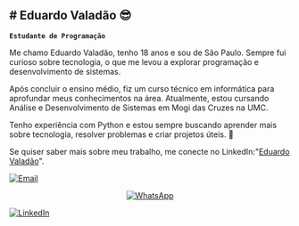 ## # Eduardo Valadão 😎

**`Estudante de Programação`**

Me chamo Eduardo Valadão, tenho 18 anos e sou de São Paulo. Sempre fui curioso sobre tecnologia, o que me levou a explorar programação e desenvolvimento de sistemas.

Após concluir o ensino médio, fiz um curso técnico em informática para aprofundar meus conhecimentos na área. Atualmente, estou cursando Análise e Desenvolvimento de Sistemas em Mogi das Cruzes na UMC.

Tenho experiência com Python e estou sempre buscando aprender mais sobre tecnologia, resolver problemas e criar projetos úteis. 🚀

Se quiser saber mais sobre meu trabalho, me conecte no LinkedIn:"[Eduardo Valadão](https://www.linkedin.com/in/eduardo-valad%C3%A3o-a775992b8)".
<p align="left">
    <!-- Botão de E-mail -->
    <a href="mailto:eduardo.mmaacciieell@gmail.com">
        <img 
            alt="Email" 
            title="Envie-me um e-mail" 
            src="https://img.shields.io/badge/E-mail-red?style=for-the-badge&logo=gmail&logoColor=white"
        />
    </a>
    <p align="center">
    <!-- Botão de Telefone -->
    <a href="https://api.whatsapp.com/send?phone=5511980967899" target="_blank">
        <img 
            alt="WhatsApp" 
            title="Me chame no WhatsApp" 
            src="https://img.shields.io/badge/WhatsApp-green?style=for-the-badge&logo=whatsapp&logoColor=white"
        />
    </a>
    <p align="rigth">
    <!-- Botão de LinkedIn -->
    <a href="https://www.linkedin.com/in/eduardo-valad%C3%A3o-a775992b8" target="_blank">
        <img 
            alt="LinkedIn" 
            title="Visite meu LinkedIn" 
            src="https://img.shields.io/badge/LinkedIn-blue?style=for-the-badge&logo=linkedin&logoColor=white"
        />
    </a>
</p>
